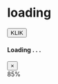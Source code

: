 # loading
<!DOCTYPE html>
<html>

<head>
    <title>Loading Screen</title>
    <link rel="shortcut icon" href="lambang.png">
    <meta charset="utf-8">
    <meta name="viewport" content="width=device-width, initial-scale=1">
    <link rel="stylesheet" href="https://maxcdn.bootstrapcdn.com/bootstrap/4.1.0/css/bootstrap.min.css">
    <script src="https://ajax.googleapis.com/ajax/libs/jquery/3.3.1/jquery.min.js"></script>
    <script src="https://cdnjs.cloudflare.com/ajax/libs/popper.js/1.14.0/umd/popper.min.js"></script>
    <script src="https://maxcdn.bootstrapcdn.com/bootstrap/4.1.0/js/bootstrap.min.js"></script>
    <link rel="stylesheet" href="Loading2.css">
    <script type="text/javascript" src="Loading3.js"></script>
</head>
<div id="preloader">
    <div id="status"></div>
    <div class="container">
        <div class="row">
            <div class="animationload">
                <div class="loader"></div>
            </div>
        </div>
    </div>
</div>

<body>
    <div class="container">
        <div class="row">
            <button type="button" class="btn btn-magick btn-lg btn3d" data-toggle="modal" data-target="#tombol">KLIK</button>
            <div class="modal fade" id="tombol">
                <div class="modal-dialog">
                    <div class="modal-content">
                        <div class="modal-header">
                            <h4 class="modal-title">Loading . . .</h4>
                            <button type="button" class="close" data-dismiss="modal">&times;</button>
                        </div>
                        <div class="modal-body">
                            <div class="progress-outer">
                                <div class="progress">
                                    <div class="progress-bar progress-bar-info progress-bar-striped active" style="width:85%; box-shadow:-1px 10px 10px rgb(0, 0, 0));"></div>
                                    <div class="progress-value">85%</div>
                                </div>
                            </div>
                        </div>
                    </div>
                </div>
            </div>
        </div>
    </div>
</body>

</html>
